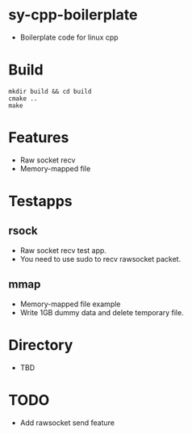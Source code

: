 # sy-cpp-boilerplate
 + Boilerplate code for linux cpp

# Build
```
mkdir build && cd build
cmake ..
make
```

# Features
+ Raw socket recv
+ Memory-mapped file 

# Testapps
## rsock
+ Raw socket recv test app.
+ You need to use sudo to recv rawsocket packet.

## mmap
+ Memory-mapped file example
+ Write 1GB dummy data and delete temporary file.

# Directory
 + TBD

# TODO
 + Add rawsocket send feature